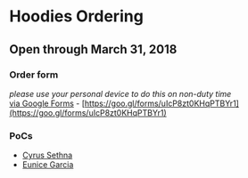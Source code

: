 # Hoodies Ordering
## Open through March 31, 2018

### Order form
*please use your personal device to do this on non-duty time* <br />
[via Google Forms](https://goo.gl/forms/uIcP8zt0KHqPTBYr1) - [https://goo.gl/forms/uIcP8zt0KHqPTBYr1](https://goo.gl/forms/uIcP8zt0KHqPTBYr1)

### PoCs
- [Cyrus Sethna](mailto:csethna@gmail.com)
- [Eunice Garcia](mailto:garciaeunice43@gmail.com)
